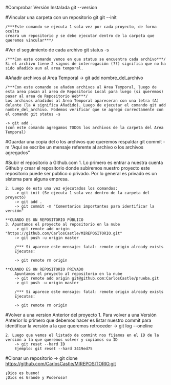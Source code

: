 #Comprobar Versión Instalada
	git --version

#Vincular una carpeta con un repositorio git
	git --init

	/***Este comando se ejecuta 1 sola vez por cada proyecto, de forma oculta
	creara un repositorio y se debe ejecutar dentro de la carpeta que queremos vincular***/

#Ver el seguimiento de cada archivo
	git status -s

	/***Con este comando vemos en que status se encuentra cada archivo***/
	Si el archivo tiene 2 signos de interrogación (??) significa que no ha sido añadido aun al area temporal.

#Añadir archivos al Area Temporal
	-> git add nombre_del_archivo

	/***Con este comando se añaden archivos al Area Temporal, luego de esta area pasan al area de Repositorio Local para luego (si queremos) pasar al area de Repositorio Web***/
	Los archivos añadidos al Area Temporal apareceran con una letra (A) delante (la A significa Añadido). Luego de ejecutar el comando git add nombre_del_archivo. Podemos verificar que se agregó correctamente con el comando git status -s

	-> git add . 
	(con este comando agregamos TODOS los archivos de la carpeta del Area Temporal)

#Guardar una copia del o los archivos que queremos respaldar
	git commit -m "Aquí se escribe un mensaje referente al archivo o los archivos agregados"


#Subir el repositorio a Github.com
	1. Lo primero es entrar a nuestra cuenta Github y crear el repositorio donde subiremos nuestro proyecto
	este repositorio puede ser publico o privado. Por lo general es privado es un sistema para alguna empresa.

	2. Luego de esto una vez ejecutados los comandos:
		-> git init (Se ejecuta 1 sola vez dentro de la carpeta del proyecto)
		-> git add .
		-> git commit -m "Comentarios importantes para identificar la versión"
	
	**CUANDO ES UN REPOSITORIO PÚBLICO
	3. Apuntamos el proyecto al repositorio en la nube
		-> git remote add origin "https://github.com/CarlosCastle/MIREPOSITORIO.git"
		-> git push -u origin master

		/*** Si aparece este mensaje: fatal: remote origin already exists
		Ejecutas:

		-> git remote rm origin

	**CUANDO ES UN REPOSITORIO PRIVADO
		Apuntamos el proyecto al repositorio en la nube
		-> git remote add origin git@github.com:CarlosCastle/prueba.git
		-> git push -u origin master

		/*** Si aparece este mensaje: fatal: remote origin already exists
		Ejecutas:

		-> git remote rm origin

#Volver a una version Anterior del proyecto
	1. Para volver a una Versión Anterior lo primero que debemos hacer es listar nuestro commit para identificar la versión a la que queremos retroceder
		-> git log --oneline

	2. Luego que vemos el listado de commint nos fijamos en el ID de la versión a la que queremos volver y copiamos su ID
		-> git reset --hard ID
		Ejemplo: git reset --hard 3419ed75

#Clonar un repositorio
	-> git clone https://github.com/CarlosCastle/MIREPOSITORIO.git

	¡Dios es bueno!
	¡Dios es Grande y Poderoso!